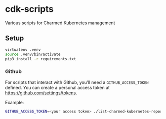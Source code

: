 # cdk-scripts
Various scripts for Charmed Kubernetes management

## Setup

```bash
virtualenv .venv
source .venv/bin/activate
pip3 install -r requirements.txt
```

### Github
For scripts that interact with Github, you'll need a
`GITHUB_ACCESS_TOKEN` defined. You can create a personal access token at
https://github.com/settings/tokens.

Example:
```bash
GITHUB_ACCESS_TOKEN=<your access token> ./list-charmed-kubernetes-repos.py
```

